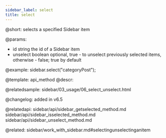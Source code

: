 ```yaml
---
sidebar_label: select
title: select
---          
```


@short: selects a specified Sidebar item


@params:
- id    string      the id of a Sidebar item
- unselect  boolean     optional, true - to unselect previously selected items, otherwise - false; true by default



@example:
sidebar.select("categoryPost");


@template: api_method
@descr:

@relatedsample: sidebar/03_usage/06_select_unselect.html



@changelog: added in v6.5

@relatedapi: 
sidebar/api/sidebar_getselected_method.md
sidebar/api/sidebar_isselected_method.md
sidebar/api/sidebar_unselect_method.md

@related: sidebar/work_with_sidebar.md#selectingunselectinganitem
